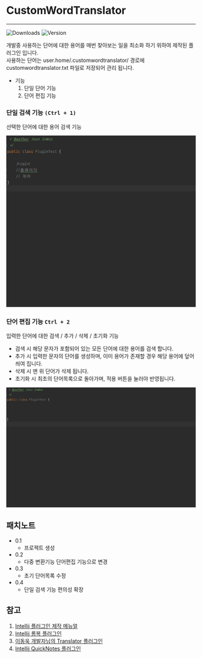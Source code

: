 # CustomWordTranslator
- - -

![Downloads](https://img.shields.io/jetbrains/plugin/d/17105:pluginId)
![Version](https://img.shields.io/jetbrains/plugin/v/17105:pluginId)

개발중 사용하는 단어에 대한 용어를 매번 찾아보는 일을 최소화 하기 위하여 제작된 플러그인 입니다.   
사용하는 단어는 user.home/.customwordtranslator/ 경로에 customwordtranslator.txt 파일로 저장되어 관리 됩니다.

- 기능
  1. 단일 단어 기능
  2. 단어 편집 기능

### 단일 검색 기능 ```(Ctrl + 1)```
선택한 단어에 대한 용어 검색 기능

![translator_plugin_ctrl_1](src/main/resources/readme-img/translator_plugin_ctrl_1.gif)

### 단어 편집 기능 ```Ctrl + 2```
입력한 단어에 대한 검색 / 추가 / 삭제 / 초기화 기능
- 검색 시 해당 문자가 포함되어 있는 모든 단어에 대한 용어를 검색 합니다.
- 추가 시 입력한 문자의 단어를 생성하며, 이미 용어가 존재할 경우 해당 용어에 덮어 씌여 집니다.
- 삭제 시 맨 위 단어가 삭제 됩니다.
- 초기화 시 최초의 단어목록으로 돌아가며, 적용 버튼을 눌러야 반영됩니다.

![translator_plugin_ctrl_2](src/main/resources/readme-img/translator_plugin_ctrl_2.gif)

## 패치노트

- 0.1
  - 프로젝트 생성
- 0.2
  - 다중 변환기능 단어편집 기능으로 변경
- 0.3
  - 초기 단어목록 수정
- 0.4
  - 단일 검색 기능 편의성 확장
## 참고

1. [Intellij 플러그인 제작 메뉴얼](https://plugins.jetbrains.com/docs/intellij/basics.html)
2. [Intellij 롬복 플러그인](https://github.com/mplushnikov/lombok-intellij-plugin)
3. [이동욱 개발자님의 Translator 플러그인](https://github.com/jojoldu/translator)
4. [Intellij QuickNotes 플러그인](https://github.com/jrana/quicknotes)